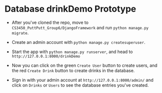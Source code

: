 # Database drinkDemo Prototype

* After you've cloned the repo, move to `CS3450_PuttPutt_Group6/DjangoFramework` and run `python manage.py migrate`. 

* Create an admin account with `python manage.py createsuperuser`. 

* Start the app with `python manage.py runserver`, and head to `http://127.0.0.1:8000/drinkDemo`

* Now you can click on the green `Create User` button to create users, and the red `Create Drink` button to create drinks in the database.

* Sign in with your admin account at `http://127.0.0.1:8000/admin/` and click on `Drinks` or `Users` to see the database entries you've created.


